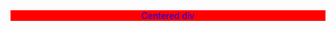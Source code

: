 <!DOCTYPE html>
<html>
  <head>
    <title>Hello, World!</title>
  </head>
  <body>
     <div style="display: flex; justify-content: center; background-color: red; color: blue">
    <div>Centered div</div>
</div>
  </body>
</html>
